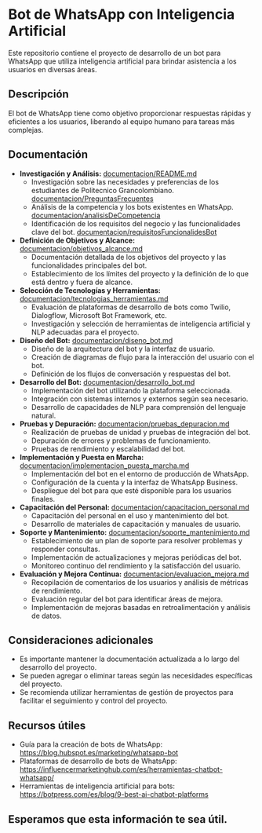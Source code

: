 # Bot de WhatsApp con Inteligencia Artificial

Este repositorio contiene el proyecto de desarrollo de un bot para WhatsApp que utiliza inteligencia artificial para brindar asistencia a los usuarios en diversas áreas.

## Descripción

El bot de WhatsApp tiene como objetivo proporcionar respuestas rápidas y eficientes a los usuarios, liberando al equipo humano para tareas más complejas.

## Documentación

* **Investigación y Análisis:** [documentacion/README.md](documentacion/README.md)
    * Investigación sobre las necesidades y preferencias de los estudiantes de Politecnico Grancolombiano. [documentacion/PreguntasFrecuentes](documentacion/PreguntasFrecuentes.md#)
    * Análisis de la competencia y los bots existentes en WhatsApp. [documentacion/analisisDeCompetencia](documentacion/analizisDeCompetencia.md#)
    * Identificación de los requisitos del negocio y las funcionalidades clave del bot.  [documentacion/requisitosFuncionalidesBot](documentacion/requisitosFuncionalidesBot.md)
* **Definición de Objetivos y Alcance:** [documentacion/objetivos_alcance.md](documentacion/objetivos_alcance.md)
    * Documentación detallada de los objetivos del proyecto y las funcionalidades principales del bot.
    * Establecimiento de los límites del proyecto y la definición de lo que está dentro y fuera de alcance.
* **Selección de Tecnologías y Herramientas:** [documentacion/tecnologias_herramientas.md](documentacion/tecnologias_herramientas.md)
    * Evaluación de plataformas de desarrollo de bots como Twilio, Dialogflow, Microsoft Bot Framework, etc.
    * Investigación y selección de herramientas de inteligencia artificial y NLP adecuadas para el proyecto.
* **Diseño del Bot:** [documentacion/diseno_bot.md](documentacion/diseno_bot.md)
    * Diseño de la arquitectura del bot y la interfaz de usuario.
    * Creación de diagramas de flujo para la interacción del usuario con el bot.
    * Definición de los flujos de conversación y respuestas del bot.
* **Desarrollo del Bot:** [documentacion/desarrollo_bot.md](documentacion/desarrollo_bot.md)
    * Implementación del bot utilizando la plataforma seleccionada.
    * Integración con sistemas internos y externos según sea necesario.
    * Desarrollo de capacidades de NLP para comprensión del lenguaje natural.
* **Pruebas y Depuración:** [documentacion/pruebas_depuracion.md](documentacion/pruebas_depuracion.md)
    * Realización de pruebas de unidad y pruebas de integración del bot.
    * Depuración de errores y problemas de funcionamiento.
    * Pruebas de rendimiento y escalabilidad del bot.
* **Implementación y Puesta en Marcha:** [documentacion/implementacion_puesta_marcha.md](documentacion/implementacion_puesta_marcha.md)
    * Implementación del bot en el entorno de producción de WhatsApp.
    * Configuración de la cuenta y la interfaz de WhatsApp Business.
    * Despliegue del bot para que esté disponible para los usuarios finales.
* **Capacitación del Personal:** [documentacion/capacitacion_personal.md](documentacion/capacitacion_personal.md)
    * Capacitación del personal en el uso y mantenimiento del bot.
    * Desarrollo de materiales de capacitación y manuales de usuario.
* **Soporte y Mantenimiento:** [documentacion/soporte_mantenimiento.md](documentacion/soporte_mantenimiento.md)
    * Establecimiento de un plan de soporte para resolver problemas y responder consultas.
    * Implementación de actualizaciones y mejoras periódicas del bot.
    * Monitoreo continuo del rendimiento y la satisfacción del usuario.
* **Evaluación y Mejora Continua:** [documentacion/evaluacion_mejora.md](documentacion/evaluacion_mejora.md)
    * Recopilación de comentarios de los usuarios y análisis de métricas de rendimiento.
    * Evaluación regular del bot para identificar áreas de mejora.
    * Implementación de mejoras basadas en retroalimentación y análisis de datos.

## Consideraciones adicionales

* Es importante mantener la documentación actualizada a lo largo del desarrollo del proyecto.
* Se pueden agregar o eliminar tareas según las necesidades específicas del proyecto.
* Se recomienda utilizar herramientas de gestión de proyectos para facilitar el seguimiento y control del proyecto.

## Recursos útiles

* Guía para la creación de bots de WhatsApp: https://blog.hubspot.es/marketing/whatsapp-bot
* Plataformas de desarrollo de bots de WhatsApp: https://influencermarketinghub.com/es/herramientas-chatbot-whatsapp/
* Herramientas de inteligencia artificial para bots: https://botpress.com/es/blog/9-best-ai-chatbot-platforms

## Esperamos que esta información te sea útil.
```markdown
